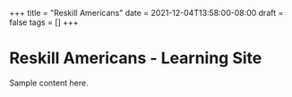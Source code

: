 +++
title = "Reskill Americans"
date = 2021-12-04T13:58:00-08:00
draft = false
tags = []
+++

# Reskill Americans - Learning Site

Sample content here.
